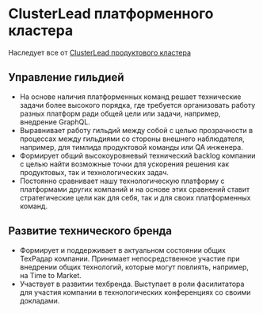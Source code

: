 # ClusterLead платформенного кластера

Наследует все от [ClusterLead продуктового кластера](clusterlead_product_cluster.md)

## Управлени﻿е гильдией
- На основе наличия платформенных команд решает технические задачи более высокого порядка, где требуется организовать работу разных платформ ради общей цели или задачи, например, внедрение GraphQL.
- Выравнивает работу гильдий между собой с целью прозрачности в процессах между гильдиями со стороны внешнего наблюдателя, например, для тимлида продуктовой команды или QA инженера.
- Формирует общий высокоуровневый технический backlog компании с целью найти возможные точки для ускорения решения как продуктовых, так и технологических задач.
- Постоянно сравнивает нашу технологическую платформу с платформами других компаний и на основе этих сравнений ставит стратегические цели как для себя, так и для своих платформенных команд.

## Развитие технического бренда
- Формирует и поддерживает в актуальном состоянии общих ТехРадар компании. Принимает непосредственное участие при внедрении общих технологий, которые могут повлиять, например, на Time to Market.
- Участвует в развитии техбренда. Выступает в роли фасилитатора для участия компании в технологических конференциях со своими докладами.

